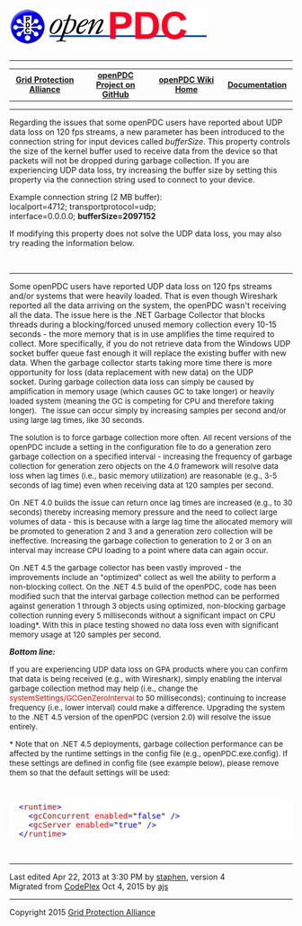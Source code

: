<html lang="en" xmlns="http://www.w3.org/1999/xhtml">
<head>
<meta charset="utf-8" />
</head>
<body>
<!--HtmlToGmd.Body-->
<h1><a href="https://github.com/GridProtectionAlliance/openPDC/tree/master/Source/Documentation/wiki/openPDC_Home.md"><img src="https://github.com/GridProtectionAlliance/openPDC/blob/master/Source/Documentation/wiki/openPDC_Logo.png" alt="The Open Source Phasor Data Concentrator" /></a></h1>
<hr />
<div id="NavigationMenu">
<table style="width: 100%; border-collapse: collapse; border: 0px solid gray;">
<tr>
<td style="width: 25%; text-align:center;"><b><a href="http://www.gridprotectionalliance.org">Grid Protection Alliance</a></b></td>
<td style="width: 25%; text-align:center;"><b><a href="https://github.com/GridProtectionAlliance/openPDC">openPDC Project on GitHub</a></b></td>
<td style="width: 25%; text-align:center;"><b><a href="https://github.com/GridProtectionAlliance/openPDC/tree/master/Source/Documentation/wiki/openPDC_Home.md">openPDC Wiki Home</a></b></td>
<td style="width: 25%; text-align:center;"><b><a href="https://github.com/GridProtectionAlliance/openPDC/tree/master/Source/Documentation/wiki/openPDC_Documentation_Home.md">Documentation</a></b></td>
</tr>
</table>
</div>
<hr />
<!--/HtmlToGmd.Body-->
<div class="WikiContent">
<div class="wikidoc">
<p>Regarding the issues that some openPDC users have reported about UDP data loss on 120 fps streams, a new parameter has been introduced to the connection string for input devices called
<em>bufferSize</em>. This property controls the size of the kernel buffer used to receive data from the device so that packets will not be dropped during garbage collection. If you are experiencing UDP data loss, try increasing the buffer size by setting this
 property via the connection string used to connect to your device.</p>
<p>Example connection string (2 MB buffer):<br>
localport=4712; transportprotocol=udp; interface=0.0.0.0;&nbsp;<strong>bufferSize=2097152</strong>&nbsp;</p>
<p>If modifying this property does not solve the UDP data loss, you may also try reading the information below.</p>
<p>&nbsp;</p>
<p>
<hr>
<p>
<p>Some openPDC users have reported UDP data loss on 120 fps streams and/or systems that were heavily loaded. That is even though Wireshark reported all the data arriving on the system, the openPDC wasn't receiving all the data. The issue here is the .NET Garbage
 Collector that blocks threads during a blocking/forced unused memory collection every 10-15 seconds - the more memory that is in use amplifies the time required to collect. More specifically, if you do not retrieve data from the Windows UDP socket buffer queue
 fast enough it will replace the existing buffer with new data. When the garbage collector starts taking more time there is more opportunity for loss (data replacement with new data) on the UDP socket.&nbsp;<span style="font-size:10pt">During garbage collection
 data loss can simply be caused by amplification in memory usage (which causes GC to take longer) or heavily loaded system (meaning the GC is competing for CPU and therefore taking longer).&nbsp; The issue can occur simply by increasing samples per second and/or
 using large lag times, like 30 seconds.</span></p>
<p><span style="font-size:10pt">The solution is to force garbage collection more often.&nbsp;</span><span style="font-size:10pt">All recent versions of the openPDC include a setting in the configuration file to do a generation zero garbage collection on a specified
 interval - increasing the frequency of garbage collection for generation zero objects on the 4.0 framework will resolve data loss when lag times (i.e., basic memory utilization) are reasonable (e.g., 3-5 seconds of lag time) even when receiving data at 120
 samples per second.</span></p>
<p><span style="font-size:10pt">On .NET 4.0 builds the issue can return once lag times are increased (e.g., to 30 seconds) thereby increasing memory pressure and the need to collect large volumes of data - this is because with a large lag time the allocated
 memory will be promoted to generation 2 and 3 and a generation zero collection will be ineffective. Increasing the garbage collection to generation to 2 or 3 on an interval may increase CPU loading to a point where data can again occur.</span></p>
<p><span style="font-size:10pt">On .NET 4.5 the garbage collector has been vastly improved - the improvements include an &quot;optimized&quot; collect as well the ability to perform a non-blocking collect. On the .NET 4.5 build of the openPDC, code has been
 modified such that the interval garbage collection method can be performed against generation 1 through 3 objects using optimized, non-blocking garbage collection running every 5 milliseconds without a significant impact on CPU loading*. With this in place
 testing showed no data loss even with significant memory usage at 120 samples per second.</span><span style="font-size:10pt">&nbsp;</span></p>
<p><strong><em>Bottom line:</em></strong></p>
<p><span style="font-size:10pt">If you are experiencing UDP data loss on GPA products where you can confirm that data is being received (e.g., with Wireshark), simply enabling the interval garbage collection method may help (i.e., change the
<span style="color:#ff0000">systemSettings/GCGenZeroInterval</span> to 50 milliseconds); continuing to increase frequency (i.e., lower interval) could make a difference. Upgrading the system to the .NET 4.5 version of the openPDC (version 2.0) will resolve
 the issue entirely.</span></p>
<p><span style="font-size:10pt">* Note that on .NET 4.5 deployments, garbage collection performance can be affected by the runtime settings in the config file (e.g., openPDC.exe.config). If these settings are defined in config file (see example below), please
 remove them so that the default settings will be used:</span></p>
<p><span style="font-size:10pt; color:red">&nbsp;</span></p>
<div style="color:black; background-color:white">
<pre>  <span style="color:blue">&lt;</span><span style="color:#a31515">runtime</span><span style="color:blue">&gt;</span>
    <span style="color:blue">&lt;</span><span style="color:#a31515">gcConcurrent</span> <span style="color:red">enabled</span><span style="color:blue">=</span><span style="color:black">&quot;</span><span style="color:blue">false</span><span style="color:black">&quot;</span> <span style="color:blue">/&gt;</span>
    <span style="color:blue">&lt;</span><span style="color:#a31515">gcServer</span> <span style="color:red">enabled</span><span style="color:blue">=</span><span style="color:black">&quot;</span><span style="color:blue">true</span><span style="color:black">&quot;</span> <span style="color:blue">/&gt;</span>
  <span style="color:blue">&lt;/</span><span style="color:#a31515">runtime</span><span style="color:blue">&gt;</span>
</pre>
</div>
<p><span style="font-size:10pt; color:red">&nbsp;</span></p>
</div>
</div>
<div id="footer">
<hr />
Last edited <span class="smartDate" title="4/22/2013 3:30:20 PM" LocalTimeTicks="1366669820">Apr 22, 2013 at 3:30 PM</span> by <a id="wikiEditByLink" href="https://github.com/GridProtectionAlliance/openPDC/tree/master/Source/Documentation/wiki/Contributors/staphen.md">staphen</a>, version 4<br />
Migrated from <a href="http://openpdc.codeplex.com/wikipage?title=Controlling%20UDP%20Data%20Loss">CodePlex</a> Oct 4, 2015 by <a href="https://github.com/ajstadlin">ajs</a>
</div>
<!--HtmlToGmd.Foot-->
<div id="copyright">
<hr />
Copyright 2015 <a href="http://www.gridprotectionalliance.org">Grid Protection Alliance</a>
</div>
<!--/HtmlToGmd.Foot-->
</body>
</html>
